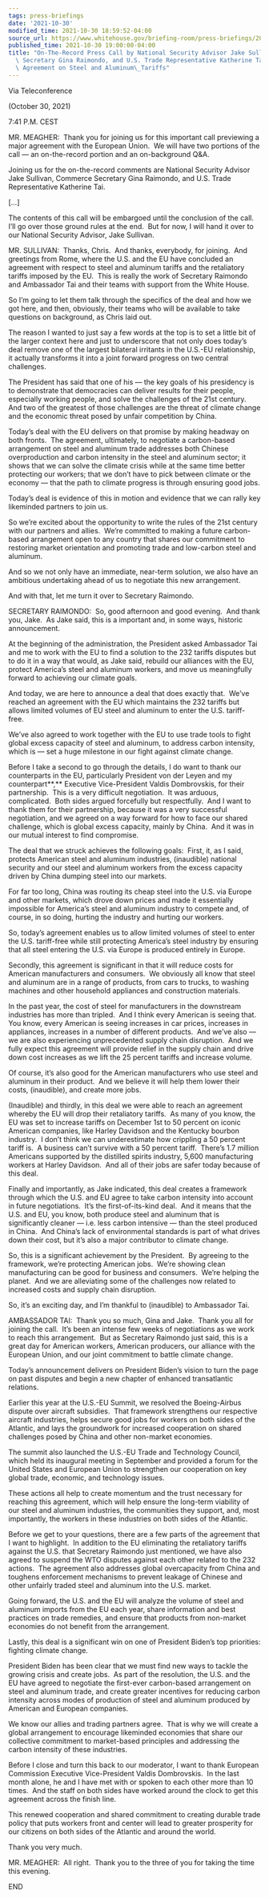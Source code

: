 ```yaml
---
tags: press-briefings
date: '2021-10-30'
modified_time: 2021-10-30 18:59:52-04:00
source_url: https://www.whitehouse.gov/briefing-room/press-briefings/2021/10/30/on-the-record-press-call-by-national-security-advisor-jake-sullivan-commerce-secretary-gina-raimondo-and-u-s-trade-representative-katherine-tai-on-a-u-s-eu-agreement-on-steel-and-aluminum-tariffs/
published_time: 2021-10-30 19:00:00-04:00
title: "On-The-Record Press Call by National Security Advisor Jake Sullivan, Commerce\
  \ Secretary Gina Raimondo, and U.S. Trade Representative Katherine Tai on a U.S.-EU\
  \ Agreement on Steel and Aluminum\_Tariffs"
---
```

 
Via Teleconference

(October 30, 2021)

7:41 P.M. CEST

MR. MEAGHER:  Thank you for joining us for this important call
previewing a major agreement with the European Union.  We will have two
portions of the call — an on-the-record portion and an on-background
Q&A. 

Joining us for the on-the-record comments are National Security Advisor
Jake Sullivan, Commerce Secretary Gina Raimondo, and U.S. Trade
Representative Katherine Tai.

\[…\]

The contents of this call will be embargoed until the conclusion of the
call.  I’ll go over those ground rules at the end.  But for now, I will
hand it over to our National Security Advisor, Jake Sullivan.

MR. SULLIVAN:  Thanks, Chris.  And thanks, everybody, for joining.  And
greetings from Rome, where the U.S. and the EU have concluded an
agreement with respect to steel and aluminum tariffs and the retaliatory
tariffs imposed by the EU.  This is really the work of Secretary
Raimondo and Ambassador Tai and their teams with support from the White
House.

So I’m going to let them talk through the specifics of the deal and how
we got here, and then, obviously, their teams who will be available to
take questions on background, as Chris laid out.

The reason I wanted to just say a few words at the top is to set a
little bit of the larger context here and just to underscore that not
only does today’s deal remove one of the largest bilateral irritants in
the U.S.-EU relationship, it actually transforms it into a joint forward
progress on two central challenges.

The President has said that one of his — the key goals of his presidency
is to demonstrate that democracies can deliver results for their people,
especially working people, and solve the challenges of the 21st
century.  And two of the greatest of those challenges are the threat of
climate change and the economic threat posed by unfair competition by
China. 

Today’s deal with the EU delivers on that promise by making headway on
both fronts.  The agreement, ultimately, to negotiate a carbon-based
arrangement on steel and aluminum trade addresses both Chinese
overproduction and carbon intensity in the steel and aluminum sector; it
shows that we can solve the climate crisis while at the same time better
protecting our workers; that we don’t have to pick between climate or
the economy — that the path to climate progress is through ensuring good
jobs.

Today’s deal is evidence of this in motion and evidence that we can
rally key likeminded partners to join us.

So we’re excited about the opportunity to write the rules of the 21st
century with our partners and allies.  We’re committed to making a
future carbon-based arrangement open to any country that shares our
commitment to restoring market orientation and promoting trade and
low-carbon steel and aluminum.

And so we not only have an immediate, near-term solution, we also have
an ambitious undertaking ahead of us to negotiate this new arrangement.

And with that, let me turn it over to Secretary Raimondo.

SECRETARY RAIMONDO:  So, good afternoon and good evening.  And thank
you, Jake.  As Jake said, this is a important and, in some ways,
historic announcement. 

At the beginning of the administration, the President asked Ambassador
Tai and me to work with the EU to find a solution to the 232 tariffs
disputes but to do it in a way that would, as Jake said, rebuild our
alliances with the EU, protect America’s steel and aluminum workers, and
move us meaningfully forward to achieving our climate goals.

And today, we are here to announce a deal that does exactly that.  We’ve
reached an agreement with the EU which maintains the 232 tariffs but
allows limited volumes of EU steel and aluminum to enter the U.S.
tariff-free. 

We’ve also agreed to work together with the EU to use trade tools to
fight global excess capacity of steel and aluminum, to address carbon
intensity, which is — set a huge milestone in our fight against climate
change.

Before I take a second to go through the details, I do want to thank our
counterparts in the EU, particularly President von der Leyen and my
counterpart**,** Executive Vice-President Valdis Dombrovskis, for their
partnership.  This is a very difficult negotiation.  It was arduous,
complicated.  Both sides argued forcefully but respectfully.  And I want
to thank them for their partnership, because it was a very successful
negotiation, and we agreed on a way forward for how to face our shared
challenge, which is global excess capacity, mainly by China.  And it was
in our mutual interest to find compromise. 

The deal that we struck achieves the following goals:  First, it, as I
said, protects American steel and aluminum industries, (inaudible)
national security and our steel and aluminum workers from the excess
capacity driven by China dumping steel into our markets.

For far too long, China was routing its cheap steel into the U.S. via
Europe and other markets, which drove down prices and made it
essentially impossible for America’s steel and aluminum industry to
compete and, of course, in so doing, hurting the industry and hurting
our workers. 

So, today’s agreement enables us to allow limited volumes of steel to
enter the U.S. tariff-free while still protecting America’s steel
industry by ensuring that all steel entering the U.S. via Europe is
produced entirely in Europe.

Secondly, this agreement is significant in that it will reduce costs for
American manufacturers and consumers.  We obviously all know that steel
and aluminum are in a range of products, from cars to trucks, to washing
machines and other household appliances and construction materials.

In the past year, the cost of steel for manufacturers in the downstream
industries has more than tripled.  And I think every American is seeing
that.  You know, every American is seeing increases in car prices,
increases in appliances, increases in a number of different products. 
And we’ve also — we are also experiencing unprecedented supply chain
disruption.  And we fully expect this agreement will provide relief in
the supply chain and drive down cost increases as we lift the 25 percent
tariffs and increase volume.

Of course, it’s also good for the American manufacturers who use steel
and aluminum in their product.  And we believe it will help them lower
their costs, (inaudible), and create more jobs. 

(Inaudible) and thirdly, in this deal we were able to reach an agreement
whereby the EU will drop their retaliatory tariffs.  As many of you
know, the EU was set to increase tariffs on December 1st to 50 percent
on iconic American companies, like Harley Davidson and the Kentucky
bourbon industry.  I don’t think we can underestimate how crippling a 50
percent tariff is.  A business can’t survive with a 50 percent tariff. 
There’s 1.7 million Americans supported by the distilled spirits
industry, 5,600 manufacturing workers at Harley Davidson.  And all of
their jobs are safer today because of this deal.

Finally and importantly, as Jake indicated, this deal creates a
framework through which the U.S. and EU agree to take carbon intensity
into account in future negotiations.  It’s the first-of-its-kind deal. 
And it means that the U.S. and EU, you know, both produce steel and
aluminum that is significantly cleaner — i.e. less carbon intensive —
than the steel produced in China.  And China’s lack of environmental
standards is part of what drives down their cost, but it’s also a major
contributor to climate change.

So, this is a significant achievement by the President.  By agreeing to
the framework, we’re protecting American jobs.  We’re showing clean
manufacturing can be good for business and consumers.  We’re helping the
planet.  And we are alleviating some of the challenges now related to
increased costs and supply chain disruption.

So, it’s an exciting day, and I’m thankful to (inaudible) to Ambassador
Tai.

AMBASSADOR TAI:  Thank you so much, Gina and Jake.  Thank you all for
joining the call.  It’s been an intense few weeks of negotiations as we
work to reach this arrangement.  But as Secretary Raimondo just said,
this is a great day for American workers, American producers, our
alliance with the European Union, and our joint commitment to battle
climate change.

Today’s announcement delivers on President Biden’s vision to turn the
page on past disputes and begin a new chapter of enhanced transatlantic
relations. 

Earlier this year at the U.S.-EU Summit, we resolved the Boeing-Airbus
dispute over aircraft subsidies.  That framework strengthens our
respective aircraft industries, helps secure good jobs for workers on
both sides of the Atlantic, and lays the groundwork for increased
cooperation on shared challenges posed by China and other non-market
economies.

The summit also launched the U.S.-EU Trade and Technology Council, which
held its inaugural meeting in September and provided a forum for the
United States and European Union to strengthen our cooperation on key
global trade, economic, and technology issues.

These actions all help to create momentum and the trust necessary for
reaching this agreement, which will help ensure the long-term viability
of our steel and aluminum industries, the communities they support, and,
most importantly, the workers in these industries on both sides of the
Atlantic.

Before we get to your questions, there are a few parts of the agreement
that I want to highlight.  In addition to the EU eliminating the
retaliatory tariffs against the U.S. that Secretary Raimondo just
mentioned, we have also agreed to suspend the WTO disputes against each
other related to the 232 actions.  The agreement also addresses global
overcapacity from China and toughens enforcement mechanisms to prevent
leakage of Chinese and other unfairly traded steel and aluminum into the
U.S. market.  
  
Going forward, the U.S. and the EU will analyze the volume of steel and
aluminum imports from the EU each year, share information and best
practices on trade remedies, and ensure that products from non-market
economies do not benefit from the arrangement.   
  
Lastly, this deal is a significant win on one of President Biden’s top
priorities: fighting climate change.   
  
President Biden has been clear that we must find new ways to tackle the
growing crisis and create jobs.  As part of the resolution, the U.S. and
the EU have agreed to negotiate the first-ever carbon-based arrangement
on steel and aluminum trade, and create greater incentives for reducing
carbon intensity across modes of production of steel and aluminum
produced by American and European companies.   
  
We know our allies and trading partners agree.  That is why we will
create a global arrangement to encourage likeminded economies that share
our collective commitment to market-based principles and addressing the
carbon intensity of these industries.   
  
Before I close and turn this back to our moderator, I want to thank
European Commission Executive Vice-President Valdis Dombrovskis.  In the
last month alone, he and I have met with or spoken to each other more
than 10 times.  And the staff on both sides have worked around the clock
to get this agreement across the finish line.   
  
This renewed cooperation and shared commitment to creating durable trade
policy that puts workers front and center will lead to greater
prosperity for our citizens on both sides of the Atlantic and around the
world.   
  
Thank you very much.  
  
MR. MEAGHER:  All right.  Thank you to the three of you for taking the
time this evening.

END  
